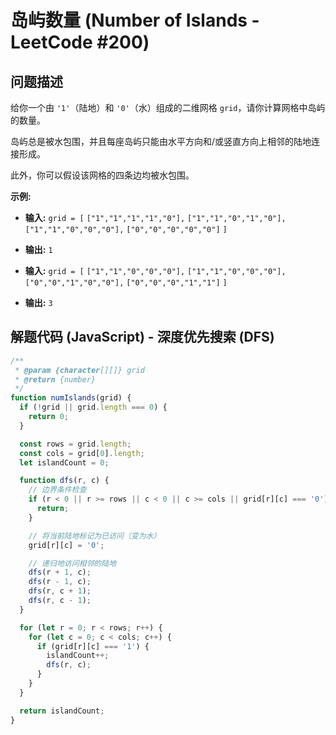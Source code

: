 # 岛屿数量 (Number of Islands - LeetCode #200)

## 问题描述

给你一个由 `'1'`（陆地）和 `'0'`（水）组成的二维网格 `grid`，请你计算网格中岛屿的数量。

岛屿总是被水包围，并且每座岛屿只能由水平方向和/或竖直方向上相邻的陆地连接形成。

此外，你可以假设该网格的四条边均被水包围。

**示例:**

- **输入:** 
  `grid = [`
    `["1","1","1","1","0"],`
    `["1","1","0","1","0"],`
    `["1","1","0","0","0"],`
    `["0","0","0","0","0"]`
  `]`
- **输出:** `1`

- **输入:** 
  `grid = [`
    `["1","1","0","0","0"],`
    `["1","1","0","0","0"],`
    `["0","0","1","0","0"],`
    `["0","0","0","1","1"]`
  `]`
- **输出:** `3`

## 解题代码 (JavaScript) - 深度优先搜索 (DFS)

```javascript
/**
 * @param {character[][]} grid
 * @return {number}
 */
function numIslands(grid) {
  if (!grid || grid.length === 0) {
    return 0;
  }

  const rows = grid.length;
  const cols = grid[0].length;
  let islandCount = 0;

  function dfs(r, c) {
    // 边界条件检查
    if (r < 0 || r >= rows || c < 0 || c >= cols || grid[r][c] === '0') {
      return;
    }

    // 将当前陆地标记为已访问（变为水）
    grid[r][c] = '0';

    // 递归地访问相邻的陆地
    dfs(r + 1, c);
    dfs(r - 1, c);
    dfs(r, c + 1);
    dfs(r, c - 1);
  }

  for (let r = 0; r < rows; r++) {
    for (let c = 0; c < cols; c++) {
      if (grid[r][c] === '1') {
        islandCount++;
        dfs(r, c);
      }
    }
  }

  return islandCount;
}
```

